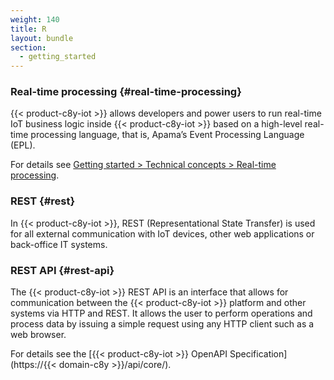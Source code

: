 ```yaml
---
weight: 140
title: R
layout: bundle
section:
  - getting_started
---
```



### Real-time processing {#real-time-processing}

{{< product-c8y-iot >}} allows developers and power users to run real-time IoT business logic inside {{< product-c8y-iot >}} based on a high-level real-time processing language, that is, Apama’s Event Processing Language (EPL).

For details see [Getting started > Technical concepts > Real-time processing](/concepts/realtime/).


### REST {#rest}

In {{< product-c8y-iot >}}, REST (Representational State Transfer) is used for all external communication with IoT devices, other web applications or back-office IT systems.


### REST API {#rest-api}

The {{< product-c8y-iot >}} REST API is an interface that allows for communication between the {{< product-c8y-iot >}} platform and other systems via HTTP and REST. It allows the user to perform operations and process data by issuing a simple request using any HTTP client such as a web browser.

For details see the [{{< product-c8y-iot >}} OpenAPI Specification](https://{{< domain-c8y >}}/api/core/).
